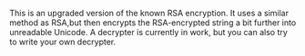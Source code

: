 This is an upgraded version of the known RSA encryption. It uses a similar method as RSA,but then encrypts the RSA-encrypted string a bit further into unreadable Unicode. A decrypter is currently in work, but you can also try to write your own decrypter.
